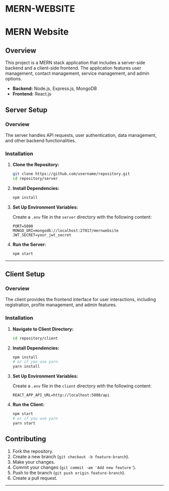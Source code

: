 # MERN-WEBSITE
# MERN Website

## Overview

This project is a MERN stack application that includes a server-side backend and a client-side frontend. The application features user management, contact management, service management, and admin options.

- **Backend:** Node.js, Express.js, MongoDB
- **Frontend:** React.js


## Server Setup

### Overview

The server handles API requests, user authentication, data management, and other backend functionalities.

### Installation

1. **Clone the Repository:**

    ```bash
    git clone https://github.com/username/repository.git
    cd repository/server
    ```

2. **Install Dependencies:**

    ```bash
    npm install
    ```

3. **Set Up Environment Variables:**

    Create a `.env` file in the `server` directory with the following content:

    ```plaintext
    PORT=5000
    MONGO_URI=mongodb://localhost:27017/mernwebsite
    JWT_SECRET=your_jwt_secret
    ```

4. **Run the Server:**

    ```bash
    npm start
    ```


---

## Client Setup

### Overview

The client provides the frontend interface for user interactions, including registration, profile management, and admin features.

### Installation

1. **Navigate to Client Directory:**

    ```bash
    cd repository/client
    ```

2. **Install Dependencies:**

    ```bash
    npm install
    # or if you use yarn
    yarn install
    ```

3. **Set Up Environment Variables:**

    Create a `.env` file in the `client` directory with the following content:

    ```plaintext
    REACT_APP_API_URL=http://localhost:5000/api
    ```

4. **Run the Client:**

    ```bash
    npm start
    # or if you use yarn
    yarn start
    ```



## Contributing

1. Fork the repository.
2. Create a new branch (`git checkout -b feature-branch`).
3. Make your changes.
4. Commit your changes (`git commit -am 'Add new feature'`).
5. Push to the branch (`git push origin feature-branch`).
6. Create a pull request.

---

